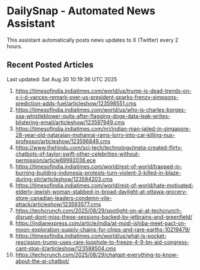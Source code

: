 # DailySnap - Automated News Assistant

This assistant automatically posts news updates to X (Twitter) every 2 hours.

## Recent Posted Articles

Last updated: Sat Aug 30 10:19:36 UTC 2025

1. https://timesofindia.indiatimes.com/world/us/trump-is-dead-trends-on-x-j-d-vances-remark-over-us-president-sparks-frenzy-simpsons-prediction-adds-fuel/articleshow/123598551.cms
2. https://timesofindia.indiatimes.com/world/us/who-is-charles-borges-ssa-whistleblower-quits-after-flagging-doge-data-leak-writes-blistering-email/articleshow/123597949.cms
3. https://timesofindia.indiatimes.com/nri/indian-man-jailed-in-singapore-28-year-old-natarajan-mohanraj-rams-lorry-into-car-killing-nus-professor/articleshow/123596849.cms
4. https://www.thehindu.com/sci-tech/technology/meta-created-flirty-chatbots-of-taylor-swift-other-celebrities-without-permission/article69992036.ece
5. https://timesofindia.indiatimes.com/world/rest-of-world/trapped-in-burning-building-indonesia-protests-turn-violent-3-killed-in-blaze-during-stir/articleshow/123594203.cms
6. https://timesofindia.indiatimes.com/world/rest-of-world/hate-motivated-elderly-jewish-woman-stabbed-in-broad-daylight-at-ottawa-grocery-store-canadian-leaders-condemn-vile-attack/articleshow/123593577.cms
7. https://techcrunch.com/2025/08/29/spotlight-on-ai-at-techcrunch-disrupt-dont-miss-these-sessions-backed-by-jetbrains-and-greenfield/
8. https://indianexpress.com/article/india/at-modi-ishiba-meet-pact-on-moon-exploration-supply-chains-for-chips-and-rare-earths-10219479/
9. https://timesofindia.indiatimes.com/world/us/what-is-pocket-rescission-trump-uses-rare-loophole-to-freeze-4-9-bn-aid-congress-cant-stop-it/articleshow/123588504.cms
10. https://techcrunch.com/2025/08/29/chatgpt-everything-to-know-about-the-ai-chatbot/
